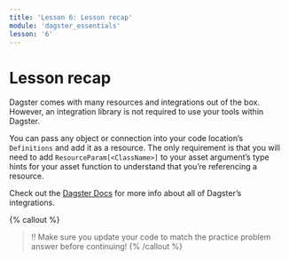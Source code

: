```yaml
---
title: 'Lesson 6: Lesson recap'
module: 'dagster_essentials'
lesson: '6'
---
```


# Lesson recap

Dagster comes with many resources and integrations out of the box. However, an integration library is not required to use your tools within Dagster.

You can pass any object or connection into your code location’s `Definitions` and add it as a resource. The only requirement is that you will need to add `ResourceParam[<ClassName>]` to your asset argument’s type hints for your asset function to understand that you’re referencing a resource.

Check out the [Dagster Docs](https://docs.dagster.io/integrations) for more info about all of Dagster’s integrations.

{% callout %}
> ‼️ Make sure you update your code to match the practice problem answer before continuing!
{% /callout %}